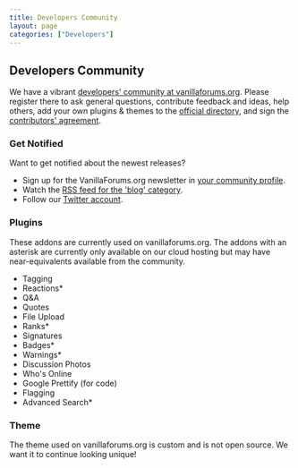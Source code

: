 ```yaml
---
title: Developers Community
layout: page
categories: ["Developers"]
---
```


## Developers Community

We have a vibrant [developers' community at vanillaforums.org](http://vanillaforums.org/discussion/). Please register there to ask general questions, contribute feedback and ideas, help others, add your own plugins & themes to the [official directory](http://vanillaforums.org/addons), and sign the [contributors' agreement](http://vanillaforums.org/contributors).

### Get Notified

Want to get notified about the newest releases? 

* Sign up for the VanillaForums.org newsletter in [your community profile](http://vanillaforums.org/profile/edit).
* Watch the [RSS feed for the 'blog' category](http://vanillaforums.org/categories/blog/feed.rss). 
* Follow our [Twitter account](http://twitter.com/vanilla).

### Plugins

These addons are currently used on vanillaforums.org. The addons with an asterisk are currently only available on our cloud hosting but may have near-equivalents available from the community.

* Tagging
* Reactions*
* Q&A
* Quotes
* File Upload
* Ranks*
* Signatures
* Badges*
* Warnings*
* Discussion Photos
* Who's Online
* Google Prettify (for code)
* Flagging
* Advanced Search*

### Theme

The theme used on vanillaforums.org is custom and is not open source. We want it to continue looking unique!